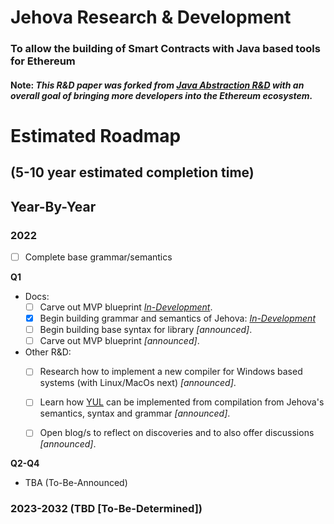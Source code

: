 # Jehova Research & Development

### To allow the building of Smart Contracts with Java based tools for Ethereum

#### Note: *This R&D paper was forked from [Java Abstraction R&D](https://github.com/jeyakatsa/ethereum-smart-contract-java-abstraction/tree/main/r%26d-files) with an overall goal of bringing more developers into the Ethereum ecosystem.*

# Estimated Roadmap 
## (5-10 year estimated completion time)

## Year-By-Year

### 2022

- [ ] Complete base grammar/semantics

**Q1**

- Docs: 
  - [ ] Carve out MVP blueprint *[In-Development](https://github.com/jeyakatsa/jehova/blob/main/R&D-files/MVPblueprint.md)*.
  - [X] Begin building grammar and semantics of Jehova: *[In-Development](https://github.com/jeyakatsa/jehova/blob/main/R%26D-files/Grammar-Semantics-R%26D.md)*
  - [ ] Begin building base syntax for library *[announced]*.
  - [ ] Carve out MVP blueprint *[announced]*.

- Other R&D: 
  - [ ] Research how to implement a new compiler for Windows based systems (with Linux/MacOs next) *[announced]*.
  - [ ] Learn how [YUL](https://docs.soliditylang.org/en/latest/yul.html) can be implemented from compilation from Jehova's semantics, syntax and grammar *[announced]*.
  - [ ] Open blog/s to reflect on discoveries and to also offer discussions *[announced]*.
 

**Q2-Q4**

- TBA (To-Be-Announced)

### 2023-2032 (TBD [To-Be-Determined])
